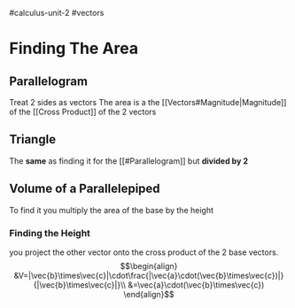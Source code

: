 #calculus-unit-2 
#vectors 
# Finding The Area
## Parallelogram
Treat 2 sides as vectors
The area is a the [[Vectors#Magnitude|Magnitude]] of the [[Cross Product]] of the 2 vectors
## Triangle
The **same** as finding it for the [[#Parallelogram]] but **divided by 2**
## Volume of a Parallelepiped
To find it you multiply the area of the base by the height
### Finding the Height
you project the other vector onto the cross product of the 2 base vectors.
$$\begin{align}
&V=|\vec{b}\times\vec{c}|\cdot\frac{|\vec{a}\cdot(\vec{b}\times\vec{c})|}{|\vec{b}\times\vec{c}|}\\
&=\vec{a}\cdot(\vec{b}\times\vec{c})
\end{align}$$
